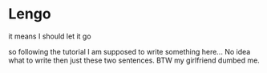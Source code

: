 # Lengo
it means I should let it go

so following the tutorial I am supposed to write something here...
No idea what to write then just these two sentences.
BTW my girlfriend dumbed me.
